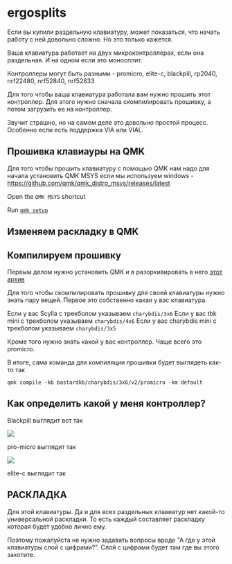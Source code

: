 # ergosplits

Если вы купили раздельную клавиатуру, может показаться, что начать работу с ней довольно сложно. Но это только кажется.

Ваша клавиатура работает на двух микроконтроллерах, если она раздельная. И на одном если это моносплит.

Контроллеры могут быть разными - promicro, elite-c, blackpill, rp2040, nrf22480, nrf52840, nrf52833

Для того чтобы ваша клавиатура работала вам нужно прошить этот контроллер. Для этого нужно сначала скомпилировать прошивку, а потом загрузить ее на контроллер.

Звучит страшно, но на самом деле это довольно простой процесс. Особенно если есть поддержка VIA или VIAL. 


## Прошивка клавиауры на QMK

Для того чтобы прошить клавиатуру с помощью QMK нам надо для начала установить QMK MSYS если мы используем windows - https://github.com/qmk/qmk_distro_msys/releases/latest

Open the `QMK MSYS` shortcut

Run [`qmk setup`](https://docs.qmk.fm/#/newbs_getting_started?id=set-up-qmk)[](https://docs.qmk.fm/#/newbs_getting_started?id=set-up-qmk)[](https://docs.qmk.fm/#/newbs_getting_started?id=set-up-qmk)

## Изменяем раскладку в QMK

## Компилируем прошивку

Первым делом нужно установить QMK и в разорхивировать в него [этот архив](https://github.com/devpew/ergosplits/blob/main/files/bastardkb.zip)

Для того чтобы скомпилировать прошивку для своей клавиатуры нужно знать пару вещей. Первое это собственно какая у вас клавиатура.

Если у вас Scylla с трекболом указываем `charybdis/3x6`
Если у вас tbk mini с трекболом указываем `charybdis/4x6`
Если у вас charybdis mini с трекболом указываем `charybdis/3x5`

Кроме того нужно знать какой у вас контроллер. Чаще всего это promicro.

В итоге, сама команда для компиляции прошивки будет выглядеть как-то так

~~~
qmk compile -kb bastardkb/charybdis/3x6/v2/promicro -km default
~~~

## Как определить какой у меня контроллер?

Blackpill выглядит вот так

![](https://github.com/devpew/ergosplits/blob/main/pics/1689330370.png)

pro-micro выглядит так

![](https://github.com/devpew/ergosplits/blob/main/pics/1689330375.png)

elite-c выглядит так






## РАСКЛАДКА

Для этой клавиатуры. Да и для всех раздельных клавиатур нет какой-то универсальной раскладки. То есть каждый составляет раскладку которая будет удобно лично ему.

Поэтому пожалуйста не нужно задавать вопросы вроде "А где у этой клавиатуры слой с цифрами?". Слой с цифрами будет там где вы этого захотите.
